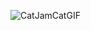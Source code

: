 ![CatJamCatGIF](https://user-images.githubusercontent.com/99292913/194799008-d8978822-9cf6-46f5-95f6-080115bda561.gif)


